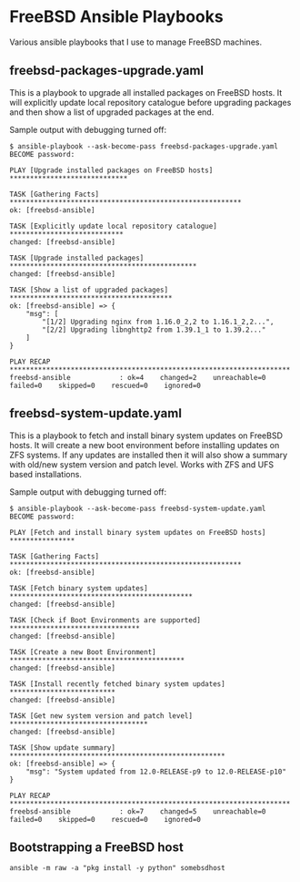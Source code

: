 # FreeBSD Ansible Playbooks

Various ansible playbooks that I use to manage FreeBSD machines.

## freebsd-packages-upgrade.yaml

This is a playbook to upgrade all installed packages on FreeBSD hosts.
It will explicitly update local repository catalogue before upgrading packages and then show a list of upgraded packages at the end.

Sample output with debugging turned off:

```shell
$ ansible-playbook --ask-become-pass freebsd-packages-upgrade.yaml
BECOME password:

PLAY [Upgrade installed packages on FreeBSD hosts] *****************************

TASK [Gathering Facts] *********************************************************
ok: [freebsd-ansible]

TASK [Explicitly update local repository catalogue] ****************************
changed: [freebsd-ansible]

TASK [Upgrade installed packages] **********************************************
changed: [freebsd-ansible]

TASK [Show a list of upgraded packages] ****************************************
ok: [freebsd-ansible] => {
    "msg": [
        "[1/2] Upgrading nginx from 1.16.0_2,2 to 1.16.1_2,2...", 
        "[2/2] Upgrading libnghttp2 from 1.39.1_1 to 1.39.2..."
    ]
}

PLAY RECAP *********************************************************************
freebsd-ansible            : ok=4    changed=2    unreachable=0    failed=0    skipped=0    rescued=0    ignored=0
```

## freebsd-system-update.yaml

This is a playbook to fetch and install binary system updates on FreeBSD hosts. It will create a new boot environment before installing updates on ZFS systems. If any updates are installed then it will also show a summary with old/new system version and patch level. Works with ZFS and UFS based installations.

Sample output with debugging turned off:

```shell
$ ansible-playbook --ask-become-pass freebsd-system-update.yaml
BECOME password:

PLAY [Fetch and install binary system updates on FreeBSD hosts] ****************

TASK [Gathering Facts] *********************************************************
ok: [freebsd-ansible]

TASK [Fetch binary system updates] *********************************************
changed: [freebsd-ansible]

TASK [Check if Boot Environments are supported] ********************************
changed: [freebsd-ansible]

TASK [Create a new Boot Environment] *******************************************
changed: [freebsd-ansible]

TASK [Install recently fetched binary system updates] **************************
changed: [freebsd-ansible]

TASK [Get new system version and patch level] **********************************
changed: [freebsd-ansible]

TASK [Show update summary] *****************************************************
ok: [freebsd-ansible] => {
    "msg": "System updated from 12.0-RELEASE-p9 to 12.0-RELEASE-p10"
}

PLAY RECAP *********************************************************************
freebsd-ansible            : ok=7    changed=5    unreachable=0    failed=0    skipped=0    rescued=0    ignored=0
```

## Bootstrapping a FreeBSD host

```shell
ansible -m raw -a "pkg install -y python" somebsdhost
```
